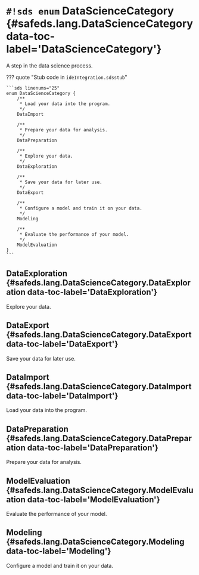 # `#!sds enum` DataScienceCategory {#safeds.lang.DataScienceCategory data-toc-label='DataScienceCategory'}

A step in the data science process.

??? quote "Stub code in `ideIntegration.sdsstub`"

    ```sds linenums="25"
    enum DataScienceCategory {
        /**
         * Load your data into the program.
         */
        DataImport

        /**
         * Prepare your data for analysis.
         */
        DataPreparation

        /**
         * Explore your data.
         */
        DataExploration

        /**
         * Save your data for later use.
         */
        DataExport

        /**
         * Configure a model and train it on your data.
         */
        Modeling

        /**
         * Evaluate the performance of your model.
         */
        ModelEvaluation
    }
    ```

## DataExploration {#safeds.lang.DataScienceCategory.DataExploration data-toc-label='DataExploration'}

Explore your data.

## DataExport {#safeds.lang.DataScienceCategory.DataExport data-toc-label='DataExport'}

Save your data for later use.

## DataImport {#safeds.lang.DataScienceCategory.DataImport data-toc-label='DataImport'}

Load your data into the program.

## DataPreparation {#safeds.lang.DataScienceCategory.DataPreparation data-toc-label='DataPreparation'}

Prepare your data for analysis.

## ModelEvaluation {#safeds.lang.DataScienceCategory.ModelEvaluation data-toc-label='ModelEvaluation'}

Evaluate the performance of your model.

## Modeling {#safeds.lang.DataScienceCategory.Modeling data-toc-label='Modeling'}

Configure a model and train it on your data.
